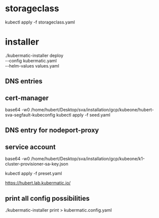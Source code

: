

# storageclass
kubectl apply -f storageclass.yaml 

# installer
./kubermatic-installer deploy \
  --config kubermatic.yaml \
  --helm-values values.yaml 

## DNS entries

## cert-manager

base64 -w0 /home/hubert/Desktop/sva/installation/gcp/kubeone/hubert-sva-segfault-kubeconfig
kubectl apply -f seed.yaml

## DNS entry for nodeport-proxy

## service account
base64 -w0 /home/hubert/Desktop/sva/installation/gcp/kubeone/k1-cluster-provisioner-sa-key.json

kubectl apply -f preset.yaml

https://hubert.lab.kubermatic.io/

## print all config possibilities
./kubermatic-installer print > kubermatic.config.yaml
